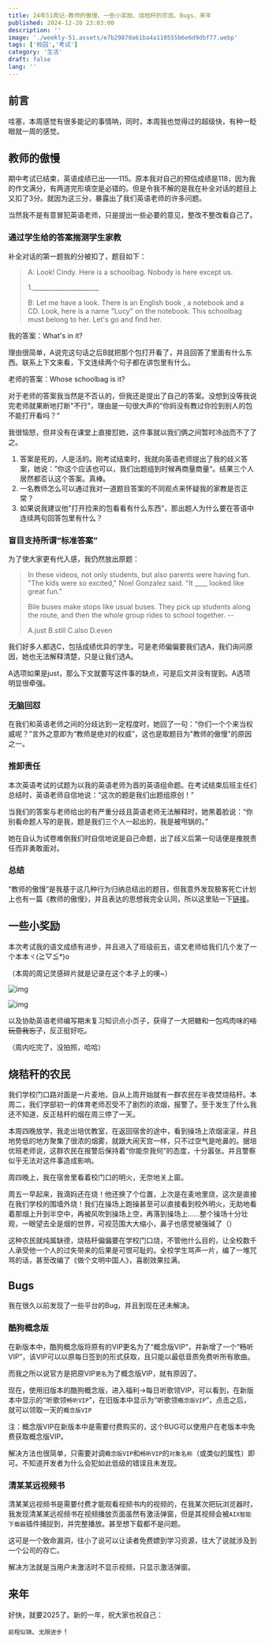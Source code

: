 ```yaml
---
title: 24年51周记-教师的傲慢、一些小奖励、烧秸秆的农民、Bugs、来年
published: 2024-12-20 23:03:00
description: ''
image: './weekly-51.assets/e7b29870a61ba4a110555b6e6d9dbf77.webp'
tags: ['校园','考试']
category: '生活'
draft: false 
lang: ''
---
```


## 前言

哇塞，本周感觉有很多能记的事情呐，同时，本周我也觉得过的超级快，有种一眨眼就一周的感觉。

## 教师的傲慢

期中考试已结束，英语成绩已出——115。原本我对自己的预估成绩是118，因为我的作文满分，有两道完形填空是必错的。但是令我不解的是我在补全对话的题目上又扣了3分。就因为这三分，暴露出了我们英语老师的许多问题。

当然我不是有意冒犯英语老师，只是提出一些必要的意见，整改不整改看自己了。

### 通过学生给的答案揣测学生家教

补全对话的第一题我的分被扣了，题目如下：

> A: Look! Cindy. Here is a schoolbag. Nobody is here except us.
>
> 1._____________________
>
> B: Let me have a look. There is an English book , a notebook and a CD. Look, here is a name "Lucy" on the notebook. This schoolbag must belong to her. Let's go and find her.

我的答案：What's in it?

理由很简单，A说完这句话之后B就把那个包打开看了，并且回答了里面有什么东西。联系上下文来看，下文连续两个句子都在讲包里有什么。

老师的答案：Whose schoolbag is it?

对于老师的答案我当然是不否认的，但我还是提出了自己的答案。没想到没等我说完老师就果断地打断"不行"，理由是一句很大声的”你妈没有教过你捡到别人的包不能打开看吗？“

我很恼怒，但并没有在课堂上直接怼她，这件事就以我们俩之间暂时冷战而不了了之。

1. 答案是死的，人是活的。刚考试结束时，我就向英语老师提出了我的歧义答案，她说：”你这个应该也可以，我们出题组到时候再商量商量“。结果三个人居然都否认这个答案。真棒。
2. 一名教师怎么可以通过我对一道题目答案的不同观点来怀疑我的家教是否正常？
3. 如果说我建议他”打开捡来的包看看有什么东西“，那出题人为什么要在答语中连续两句回答包里有什么？

### 盲目支持所谓“标准答案”

为了使大家更有代入感，我仍然放出原题：

> In these videos, not only students, but also parents were having fun. "The kids were so excited," Noel Gonzalez said. "It ____ looked like great fun."
>
> Bile buses make stops like usual buses. They pick up students along the route, and then the whole group rides to school together. --
>
> A.just B.still C.also D.even

我们好多人都选C，包括成绩优异的学生。可是老师偏偏要我们选A，我们询问原因，她也无法解释清楚，只是让我们选A。

A选项如果是just，那么下文就要写这件事的缺点，可是后文并没有提到。A选项明显很牵强。

### 无脑回怼

在我们和英语老师之间的分歧达到一定程度时，她回了一句：“你们一个个来当权威呢？”言外之意即为“教师是绝对的权威”，这也是取题目为"教师的傲慢"的原因之一。

### 推卸责任

本次英语考试的试题为以我的英语老师为首的英语组命题。在考试结束后班主任们总结时，英语老师自信地说：“这次的题是我们出题组原创！”

当我们的答案与老师给出的有严重分歧且英语老师无法解释时，她黑着脸说：“你别看命题人写的是我，题是我们三个人一起出的，我是被甩锅的。”

她在自认为试卷难倒我们时自信地说是自己命题，出了歧义后第一句话便是推脱责任而非勇敢面对。

### 总结

“教师的傲慢”是我基于这几种行为归纳总结出的题目，但我意外发现极客死亡计划上也有一篇《教师的傲慢》，并且表达的思想我完全认同，所以这里贴一下[链接](https://www.geedea.pro/posts/教师的傲慢/)。

## 一些小奖励

本次考试我的语文成绩有进步，并且进入了班级前五，语文老师给我们几个发了一个本本ヾ(≧▽≦*)o

（本周的周记灵感碎片就是记录在这个本子上的噢~）

![img](./weekly-51.assets/23ea1baeba17d57b404be121c4e72420.webp)

![img](./weekly-51.assets/b2ac2456a9e925c87a7a1cd2800b322c.webp)



以及协助英语老师编写期末复习知识点小页子，获得了一大把糖和一包鸡肉味的~~啥玩意我忘了~~，反正挺好吃。

（周内吃完了，没拍照，哈哈）

## 烧秸秆的农民

我们学校门口路对面是一片麦地，自从上周开始就有一群农民在半夜焚烧秸秆。本周二，我们学部初一的体育老师忍受不了剧烈的浓烟，报警了。至于发生了什么我还不知道，反正秸秆的烟在周三停了一天。

本周四晚放学，我走出培优教室，在返回宿舍的途中，看到操场上浓烟滚滚，并且地势低的地方聚集了很浓的烟雾，就跟大闹天宫一样，只不过空气是呛鼻的。据培优班老师说，这群农民在报警后保持着“你能奈我何”的态度，十分嚣张。并且警察似乎无法对这件事造成影响。

周四晚上，我在宿舍里看着校门口的明火，无奈地关上窗。

周五一早起来，我滴妈还在烧！他还换了个位置，上次是在麦地里烧，这次是直接在我们学校的围墙外烧！我们在操场上跑操甚至可以直接看到校外明火，无助地看着那烟上升到半空中，再被风吹到操场上空，再落到操场上……整个操场十分壮观，一眼望去全是烟的世界，可视范围大大缩小，鼻子也感觉被强碱了（）

这种农民就纯属缺德，烧秸秆偏偏要在学校门口烧，不管他什么目的，让全校数千人承受他一个人的过失带来的后果是可恨可耻的。全校学生骂声一片，编了一堆咒骂的话，甚至改编了《做个文明中国人》，喜剧效果拉满。

## Bugs

我在很久以前发现了一些平台的Bug，并且到现在还未解决。

### 酷狗概念版

在新版本中，酷狗概念版将原有的VIP更名为了“概念版VIP”，并新增了一个“畅听VIP”，该VIP可以以原每日签到的形式获取，且只能以最低音质免费听所有歌曲。

而我之所以说官方是把原VIP`更名`为了概念版VIP，就有原因了。

现在，使用旧版本的酷狗概念版，进入福利→每日听歌领VIP，可以看到，在新版本中显示的“听歌领`畅听VIP`”，在旧版本中显示为“听歌领`概念版VIP`”，点击之后，就可以领取一天的`概念版VIP`

注：概念版VIP在新版本中是需要付费购买的，这个BUG可以使用户在老版本中免费获取概念版VIP。

解决方法也很简单，只需要对调`概念版VIP`和`畅听VIP`的`对象名称`（或类似的属性）即可。不知道开发者为什么会犯如此低级的错误且未发现。

### 清某某远视频书

清某某远视频书是需要付费才能观看视频书内的视频的，在我某次把玩浏览器时，我发现清某某远视频书在视频播放页面虽然有激活弹窗，但是其视频会被`AIX智能下载器`插件捕捉到，并完整播放。甚至想下载都不是问题。

这可是一个致命漏洞，往小了说可以让读者免费嫖到学习资源，往大了说就涉及到一个公司的存亡。

解决方法就是当用户未激活时不显示视频，只显示激活弹窗。

## 来年

好快，就要2025了。新的一年，祝大家也祝自己：

`前程似锦`、`无限进步`！
